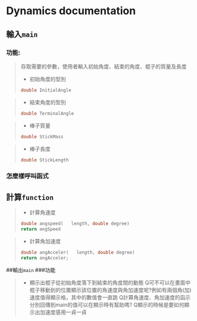 # Dynamics documentation

## 輸入`main`
### 功能:
> 存取需要的參數，使用者輸入初始角度、結束的角度、棍子的質量及長度
>* 初始角度的型別
> ```c++
> double InitialAngle
> ```

>* 結束角度的型別
> ```c++
> double TerminalAngle
> ```

>* 棒子質量
>  ```c++
>  double StickMass
>  ```

>* 棒子長度
>  ```c++
>  double StickLength
>  ```

### 怎麼樣呼叫函式

## 計算`function`
> * 計算角速度
> ```c++
> double angspeed(   length, double degree)
> return angSpeed 
> ```

> * 計算角加速度
> ```c++
> double angAcceler(   length, double degree)
> return angAcceler;
> ```

##輸出`main`
###功能
> * 顯示出棍子從初始角度落下到結束的角度間的動態
> Q可不可以在畫面中棍子移動到的位置顯示該位置的角速度與角加速度呢?例如有兩個角(加)速度值得顯示格，其中的數值會一直跳
> Q計算角速度、角加速度的函示分別回傳到main的值可以在顯示時有幫助嗎?
> Q顯示的時候是要如何顯示出加速度感用一貞一貞
